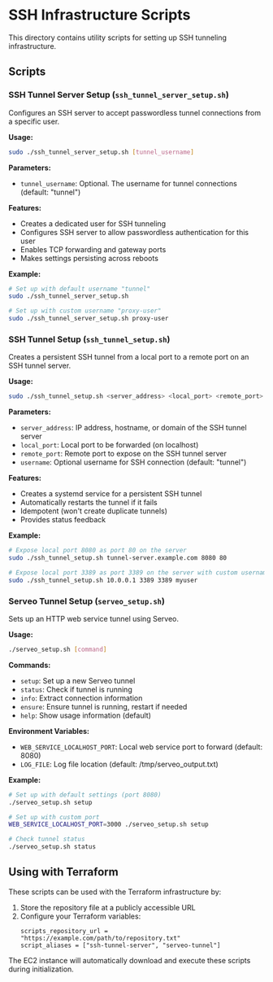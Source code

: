 # SSH Infrastructure Scripts

This directory contains utility scripts for setting up SSH tunneling infrastructure.

## Scripts

### SSH Tunnel Server Setup (`ssh_tunnel_server_setup.sh`)

Configures an SSH server to accept passwordless tunnel connections from a specific user.

**Usage:**
```bash
sudo ./ssh_tunnel_server_setup.sh [tunnel_username]
```

**Parameters:**
- `tunnel_username`: Optional. The username for tunnel connections (default: "tunnel")

**Features:**
- Creates a dedicated user for SSH tunneling
- Configures SSH server to allow passwordless authentication for this user
- Enables TCP forwarding and gateway ports
- Makes settings persisting across reboots

**Example:**
```bash
# Set up with default username "tunnel"
sudo ./ssh_tunnel_server_setup.sh

# Set up with custom username "proxy-user"
sudo ./ssh_tunnel_server_setup.sh proxy-user
```

### SSH Tunnel Setup (`ssh_tunnel_setup.sh`)

Creates a persistent SSH tunnel from a local port to a remote port on an SSH tunnel server.

**Usage:**
```bash
sudo ./ssh_tunnel_setup.sh <server_address> <local_port> <remote_port> [username]
```

**Parameters:**
- `server_address`: IP address, hostname, or domain of the SSH tunnel server
- `local_port`: Local port to be forwarded (on localhost)
- `remote_port`: Remote port to expose on the SSH tunnel server
- `username`: Optional username for SSH connection (default: "tunnel")

**Features:**
- Creates a systemd service for a persistent SSH tunnel
- Automatically restarts the tunnel if it fails
- Idempotent (won't create duplicate tunnels)
- Provides status feedback

**Example:**
```bash
# Expose local port 8080 as port 80 on the server
sudo ./ssh_tunnel_setup.sh tunnel-server.example.com 8080 80

# Expose local port 3389 as port 3389 on the server with custom username
sudo ./ssh_tunnel_setup.sh 10.0.0.1 3389 3389 myuser
```

### Serveo Tunnel Setup (`serveo_setup.sh`)

Sets up an HTTP web service tunnel using Serveo.

**Usage:**
```bash
./serveo_setup.sh [command]
```

**Commands:**
- `setup`: Set up a new Serveo tunnel
- `status`: Check if tunnel is running
- `info`: Extract connection information
- `ensure`: Ensure tunnel is running, restart if needed
- `help`: Show usage information (default)

**Environment Variables:**
- `WEB_SERVICE_LOCALHOST_PORT`: Local web service port to forward (default: 8080)
- `LOG_FILE`: Log file location (default: /tmp/serveo_output.txt)

**Example:**
```bash
# Set up with default settings (port 8080)
./serveo_setup.sh setup

# Set up with custom port
WEB_SERVICE_LOCALHOST_PORT=3000 ./serveo_setup.sh setup

# Check tunnel status
./serveo_setup.sh status
```

## Using with Terraform

These scripts can be used with the Terraform infrastructure by:

1. Store the repository file at a publicly accessible URL
2. Configure your Terraform variables:
   ```hcl
   scripts_repository_url = "https://example.com/path/to/repository.txt"
   script_aliases = ["ssh-tunnel-server", "serveo-tunnel"]
   ```

The EC2 instance will automatically download and execute these scripts during initialization.
